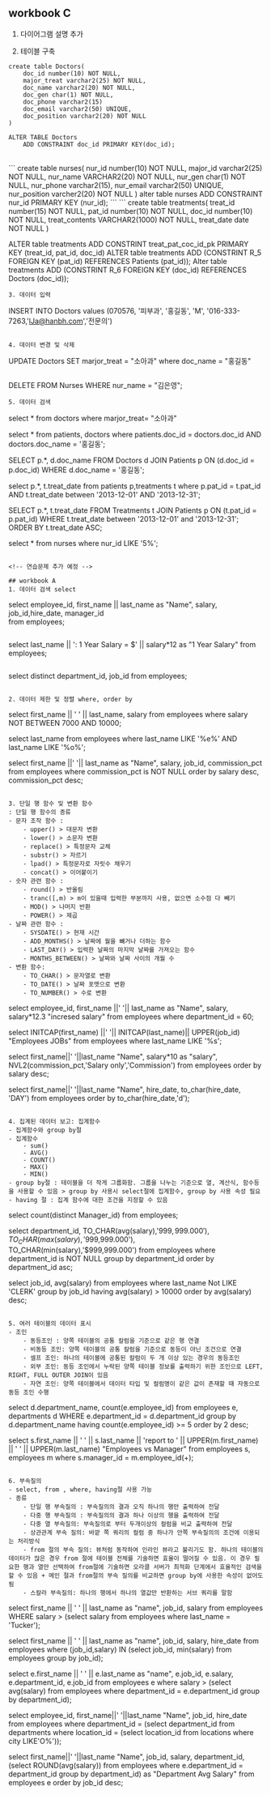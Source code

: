 ## workbook C
1. 다이어그램
설명 추가

2. 테이블 구축
```
create table Doctors(
    doc_id number(10) NOT NULL,
    major_treat varchar2(25) NOT NULL,
    doc_name varchar2(20) NOT NULL,
    doc_gen char(1) NOT NULL,
    doc_phone varchar2(15)
    doc_email varchar2(50) UNIQUE,
    doc_position varchar2(20) NOT NULL
)

ALTER TABLE Doctors
    ADD CONSTRAINT doc_id PRIMARY KEY(doc_id);
```
<br>
```
create table nurses(
    nur_id number(10) NOT NULL,
    major_id varchar2(25) NOT NULL,
    nur_name VARCHAR2(20) NOT NULL,
    nur_gen char(1) NOT NULL,
    nur_phone varchar2(15),
    nur_email varchar2(50) UNIQUE,
    nur_position varcher2(20) NOT NULL
)
alter table nurses
    ADD CONSTRAINT nur_id PRIMARY KEY (nur_id);
```
```
create table treatments(
    treat_id number(15) NOT NULL,
    pat_id number(10) NOT NULL,
    doc_id number(10) NOT NULL,
    treat_contents VARCHAR2(1000) NOT NULL,
    treat_date date NOT NULL 
)

ALTER table treatments
    ADD CONSTRINT treat_pat_coc_id_pk PRIMARY KEY (treat_id, pat_id, doc_id)
ALTER table treatments
    ADD (CONSTRINT R_5 FOREIGN KEY (pat_id) REFERENCES Patients (pat_id));
Alter table treatments
    ADD (CONSTRINT R_6 FOREIGN KEY (doc_id) REFERENCES Doctors (doc_id));
```
3. 데이터 입력
```
INSERT INTO Doctors
    values (070576, '피부과', '홍길동', 'M', '016-333-7263,'lJa@hanbh.com','전문의')
```

4. 데이터 변경 및 삭제
```
UPDATE Doctors
SET marjor_treat = "소아과"
where doc_name = "홍길동"
```
```
DELETE
FROM Nurses
WHERE nur_name = "김은영";
```
5. 데이터 검색
```
<!-- 담당 진료과목이 소아과인 의사에 대한 정보 출력 -->
select * from doctors where marjor_treat= "소아과"

<!-- 홍길동 의사에게 진료를 받은 환자에 대한 모든 정보 출력 -->
select * 
from patients, doctors 
where patients.doc_id = doctors.doc_id
AND doctors.doc_name = '홍길동';

SELECT p.*, d.doc_name
FROM Doctors d JOIN Patients p ON (d.doc_id = p.doc_id)
WHERE d.doc_name = '홍길동';

<!-- 진료날짜가 2013년 12월인 환자에 대한 모든 정보를 오름차순 정렬하여 출력하시오 -->
select p.*, t.treat_date
from patients p,treatments t
where p.pat_id = t.pat_id
AND t.treat_date between '2013-12-01' AND '2013-12-31';

SELECT p.*, t.treat_date
FROM Treatments t JOIN Patients p ON (t.pat_id = p.pat_id)
WHERE t.treat_date between '2013-12-01' and '2013-12-31'; 
ORDER BY t.treat_date ASC;

<!-- 간호사 ID가 05로 시작하는 모든 간호사의 정보 출력 -->
select *
from nurses
where nur_id LIKE '5%';
```

<!-- 연습문제 추가 예정 -->

## workbook A
1. 데이터 검색 select
```
select employee_id, first_name || last_name as "Name", salary, job_id,hire_date, manager_id  
from employees;
```
```
select last_name || ': 1 Year Salary = $' || salary*12 as "1 Year Salary"
from employees;
```
```
select distinct department_id, job_id
from employees;
```

2. 데이터 제한 및 정렬 where, order by
```
<!-- --샘플문제 -->
select first_name || ' ' || last_name, salary
from employees
where salary NOT BETWEEN 7000 AND 10000;

<!-- --A.2-1 -->
select last_name
from employees
where last_name LIKE '%e%' AND last_name LIKE '%o%'; 

<!-- --A.2-2 -->
select first_name ||' '|| last_name as "Name", salary, job_id, commission_pct
from employees
where commission_pct is NOT NULL
order by salary desc, commission_pct desc;
```

3. 단일 행 함수 및 변환 함수
: 단일 행 함수의 종류
- 문자 조작 함수 : 
    - upper() > 대문자 변환
    - lower() > 소문자 변환
    - replace() > 특정문자 교체 
    - substr() > 자르기
    - lpad() > 특정문자로 자릿수 채우기
    - concat() > 이어붙이기
- 숫자 관련 함수 : 
    - round() > 반올림
    - tranc([,m) > m이 있을때 입력한 부분까지 사용, 없으면 소수점 다 빼기
    - MOD() > 나머지 반환
    - POWER() > 제곱
- 날짜 관련 함수 :
    - SYSDATE() > 현재 시간
    - ADD_MONTHS() > 날짜에 월을 뺴거나 더하는 함수
    - LAST_DAY() > 입력한 날짜의 마지막 날짜를 가져오는 함수
    - MONTHS_BETWEEN() > 날짜와 날짜 사이의 개월 수 
- 변환 함수:
    - TO_CHAR() > 문자열로 변환
    - TO_DATE() > 날짜 포맷으로 변환
    - TO_NUMBER() > 수로 변환

```
<!-- --A.3-샘플 -->
select employee_id, first_name ||' '|| last_name as "Name", salary, salary*12.3 "incresed salary"
from employees
where department_id = 60;

<!-- --A.3-1 -->
select INITCAP(first_name) ||' '|| INITCAP(last_name)|| UPPER(job_id) "Employees JOBs"
from employees
where last_name LIKE '%s';

<!-- --A.3-2 -->
select first_name||' '||last_name "Name", salary*10 as "salary", NVL2(commission_pct,'Salary only','Commission')
from employees
order by salary desc;

<!-- --A.3-3 -->
select first_name||' '||last_name "Name", hire_date, to_char(hire_date, 'DAY')
from employees
order by to_char(hire_date,'d');
```

4. 집계된 데이터 보고: 집계함수
- 집계함수와 group by절
- 집계함수
    - sum()
    - AVG()
    - COUNT()
    - MAX()
    - MIN()
- group by절 : 테이블을 더 작게 그룹화함. 그룹을 나누는 기준으로 열, 계산식, 함수등을 사용할 수 있음 > group by 사용시 select절에 집계함수, group by 사용 속성 필요 
- having 절 : 집계 함수에 대한 조건을 지정할 수 있음
```
<!-- --A.4-샘플 -->
select count(distinct Manager_id)
from employees;

<!-- --A.4-1 -->
select department_id, TO_CHAR(avg(salary),'$999,999.000'), TO_CHAR(max(salary),'$999,999.000'), TO_CHAR(min(salary),'$999,999.000')
from employees
where department_id is NOT NULL
group by department_id
order by department_id asc;

<!-- --A.4-2 -->
select job_id, avg(salary)
from employees
where last_name Not LIKE 'CLERK'
group by job_id
having avg(salary) > 10000
order by avg(salary) desc;
```

5. 여러 테이블의 데이터 표시
- 조인
    - 동등조인 : 양쪽 테이블의 공통 칼럼을 기준으로 같은 행 연결
    - 비동등 조인: 양쪽 테이블의 공통 칼럼을 기준으로 동등이 아닌 조건으로 연결
    - 셀프 조인: 하나의 테이블에 공통된 칼럼이 두 개 이상 있는 경우의 동등조인
    - 외부 조인: 동등 조인에서 누락된 양쪽 테이블 정보를 출력하기 위한 조인으로 LEFT, RIGHT, FULL OUTER JOIN이 있음
    - 자연 조인: 양쪽 테이블에서 데이터 타입 및 컬럼명이 같은 값이 존재할 때 자동으로 동등 조인 수행
```
<!-- --A.5-1 -->
select d.department_name, count(e.employee_id)
from employees e, departments d
WHERE e.department_id = d.department_id
group by d.department_name
having count(e.employee_id) >= 5
order by 2 desc;

<!-- --A.5-2 pass

--A.5-3 -->
select s.first_name || ' ' || s.last_name || 'report to ' || UPPER(m.first_name) || ' ' || UPPER(m.last_name) "Employees vs Manager"
from employees s, employees m
where s.manager_id = m.employee_id(+);
```

6. 부속질의
- select, from , where, having절 사용 가능
- 종류
    - 단일 행 부속질의 : 부속질의의 결과 오직 하나의 행만 출력하여 전달
    - 다중 행 부속질의 : 부속질의의 결과 하나 이상의 행을 출력하여 전달
    - 다중 열 부속질의: 부속질의로 부터 두개이상의 컬럼을 비교 출력하여 전달 
    - 상관관계 부속 질의: 바깥 쪽 쿼리의 컬럼 중 하나가 안쪽 부속질의의 조건에 이용되는 처리방식 
    - from 절의 부속 질의: 뷰처럼 동작하여 인라인 뷰라고 불리기도 함. 하나의 테이블의 데이터가 많은 경우 from 절에 테이블 전체를 기술하면 효율이 떨어질 수 있음. 이 경우 필요한 행과 열만 선택하여 from절에 기술하면 오라클 서버가 최적화 단계에서 효율적인 검색을 할 수 있음 + 메인 절과 from절의 부속 질의를 비교하면 group by에 사용한 속성이 없어도 됨
    - 스칼라 부속질의: 하나의 행에서 하나의 열값만 반환하는 서브 쿼리를 말함

```
<!-- --A.6-샘플 -->
select first_name || ' ' || last_name as "name", job_id, salary
from employees
WHERE salary > (select salary from employees where last_name = 'Tucker');

<!-- --A.6-1 -->
select first_name || ' ' || last_name as "name", job_id, salary, hire_date
from employees
where (job_id,salary) IN (select job_id, min(salary) from employees group by job_id);

<!-- --A.6-2 -->
select e.first_name || ' ' || e.last_name as "name", e.job_id, e.salary, e.department_id, e.job_id
from employees e
where salary > (select avg(salary) 
                from employees 
                where department_id = e.department_id
                group by department_id);
                
<!-- --A.6-3 -->
select employee_id, first_name||' '||last_name "Name", job_id, hire_date
from employees
where department_id = (select department_id
                        from departments 
                        where location_id = (select location_id 
                            from locations 
                            where city LIKE'O%'));
                            
<!-- --A.6-4 -->
select first_name||' '||last_name "Name",
        job_id, salary, department_id, 
        (select ROUND(avg(salary)) from employees where e.department_id = department_id 
        group by department_id) as "Department Avg Salary"
from employees e
order by job_id desc;
```

